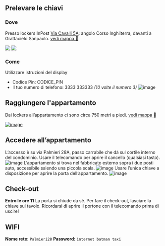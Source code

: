 ## Prelevare le chiavi
### Dove
Presso lockers InPost 
[Via Cavalli 5A](https://goo.gl/maps/Kx6Xvd33TvBxjkmx7): angolo Corso Inghilterra, davanti a Grattacielo Sanpaolo. [vedi mappa 🔗](https://goo.gl/maps/Kx6Xvd33TvBxjkmx7)

[![](https://user-images.githubusercontent.com/3280300/69881279-9f41eb00-1320-11ea-8dfe-63b9b835f0c9.png)](https://goo.gl/maps/Kx6Xvd33TvBxjkmx7)
[![](https://user-images.githubusercontent.com/3280300/69876561-04431400-1314-11ea-9526-9b215a77b8b2.png)](https://goo.gl/maps/Kx6Xvd33TvBxjkmx7)

### Come
Utilizzare istruzioni del display
- Codice Pin:  CODICE_PIN
- Il tuo numero di telefono: 3333 333333 _(10 volte il numero 3)_
![image](https://user-images.githubusercontent.com/3280300/74534260-71fff300-4f87-11ea-8e2e-b9fa4b2c7ee7.png)


## Raggiungere l'appartamento
Dai lockers all’appartamento ci sono circa 750 metri a piedi. [vedi mappa 🔗](https://maps.app.goo.gl/ZSp5a5H81cP9yqfm8)

[![image](https://user-images.githubusercontent.com/3280300/69880503-2b9ede80-131e-11ea-95d0-cb6ed9889964.png)](https://maps.app.goo.gl/ZSp5a5H81cP9yqfm8)

## Accedere all’appartamento

L’accesso è su via Palmieri 28A, passo carrabile che dà sul cortile interno del condominio.
Usare il telecomando per aprire il cancello (qualsiasi tasto).
![image](https://user-images.githubusercontent.com/3280300/74534506-fc485700-4f87-11ea-8ef8-c999ad56f7d3.png)
L’appartamento si trova nel fabbricato esterno sopra i due posti auto, accessibile salendo una piccola scala.
![image](https://user-images.githubusercontent.com/3280300/74534576-21d56080-4f88-11ea-9210-152300b60daa.png)
Usare l’unica chiave a disposizione per aprire la porta dell’appartamento.
![image](https://user-images.githubusercontent.com/3280300/74534593-28fc6e80-4f88-11ea-97c7-d6e4878583eb.png)

## Check-out
__Entro le ore 11__
La porta si chiude da sè.
Per fare il check-out, lasciare la chiave sul tavolo.
Ricordarsi di aprire il portone con il telecomando prima di uscire!

## WIFI
__Nome rete:__ `Palmieri28`
__Password:__ `internet batman taxi`
